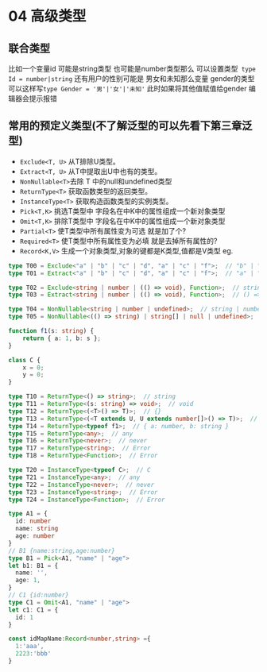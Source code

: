 # 04 高级类型

## 联合类型

比如一个变量id 可能是string类型 也可能是number类型那么 可以设置类型``` type Id = number|string```
还有用户的性别可能是 男女和未知那么变量 gender的类型 可以这样写```type Gender = '男'|'女'|'未知'``` 此时如果将其他值赋值给gender 编辑器会提示报错

## 常用的预定义类型(不了解泛型的可以先看下第三章泛型)
* ```Exclude<T, U>``` 从T排除U类型。
* ```Extract<T, U>``` 从T中提取出U中也有的类型。
* ```NonNullable<T>```去除 T 中的null和undefined类型
* ```ReturnType<T>``` 获取函数类型的返回类型。
* ```InstanceType<T>``` 获取构造函数类型的实例类型。
* ```Pick<T,K>``` 挑选T类型中 字段名在中K中的属性组成一个新对象类型
* ```Omit<T,K>``` 排除T类型中 字段名在中K中的属性组成一个新对象类型
* ```Partial<T>``` 使T类型中所有属性变为可选 就是加了个?
* ```Required<T>``` 使T类型中所有属性变为必填 就是去掉所有属性的?
* ```Record<K,V>``` 生成一个对象类型,对象的键都是K类型,值都是V类型
eg.
```typescript
type T00 = Exclude<"a" | "b" | "c" | "d", "a" | "c" | "f">;  // "b" | "d"
type T01 = Extract<"a" | "b" | "c" | "d", "a" | "c" | "f">;  // "a" | "c"

type T02 = Exclude<string | number | (() => void), Function>;  // string | number
type T03 = Extract<string | number | (() => void), Function>;  // () => void

type T04 = NonNullable<string | number | undefined>;  // string | number
type T05 = NonNullable<(() => string) | string[] | null | undefined>;  // (() => string) | string[]

function f1(s: string) {
    return { a: 1, b: s };
}

class C {
    x = 0;
    y = 0;
}

type T10 = ReturnType<() => string>;  // string
type T11 = ReturnType<(s: string) => void>;  // void
type T12 = ReturnType<(<T>() => T)>;  // {}
type T13 = ReturnType<(<T extends U, U extends number[]>() => T)>;  // number[]
type T14 = ReturnType<typeof f1>;  // { a: number, b: string }
type T15 = ReturnType<any>;  // any
type T16 = ReturnType<never>;  // never
type T17 = ReturnType<string>;  // Error
type T18 = ReturnType<Function>;  // Error

type T20 = InstanceType<typeof C>;  // C
type T21 = InstanceType<any>;  // any
type T22 = InstanceType<never>;  // never
type T23 = InstanceType<string>;  // Error
type T24 = InstanceType<Function>;  // Error

type A1 = {
  id: number
  name: string
  age: number
}
// B1 {name:string,age:number}
type B1 = Pick<A1, "name" | "age">
let b1: B1 = {
  name: '',
  age: 1,
}
// C1 {id:number}
type C1 = Omit<A1, "name" | "age">
let c1: C1 = {
  id: 1
}

const idMapName:Record<number,string> ={
  1:'aaa',
  2223:'bbb'
} 

```

